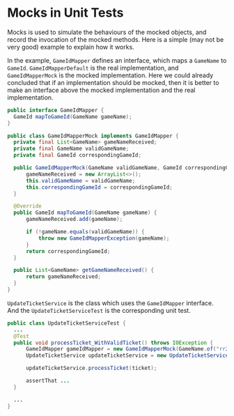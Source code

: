 # Mocks in Unit Tests

Mocks is used to simulate the behaviours of the mocked objects, and record the invocation of the mocked methods. Here is a simple (may not be very good) example to explain how it works.

In the example, `GameIdMapper` defines an interface, which maps a `GameName` to `GameId`. `GameIdMapperDefault` is the real implementation, and `GameIdMapperMock` is the mocked implementation. Here we could already concluded that if an implementation should be mocked, then it is better to make an interface above the mocked implementation and the real implementation.

  ```java
public interface GameIdMapper {
    GameId mapToGameId(GameName gameName);
}

public class GameIdMapperMock implements GameIdMapper {
    private final List<GameName> gameNameReceived;
    private final GameName validGameName;
    private final GameId correspondingGameId;

    public GameIdMapperMock(GameName validGameName, GameId correspondingGameId) {
        gameNameReceived = new ArrayList<>();
        this.validGameName = validGameName;
        this.correspondingGameId = correspondingGameId;
    }

    @Override
    public GameId mapToGameId(GameName gameName) {
        gameNameReceived.add(gameName);

        if (!gameName.equals(validGameName)) {
            throw new GameIdMapperException(gameName);
        }
        return correspondingGameId;
    }

    public List<GameName> getGameNameReceived() {
        return gameNameReceived;
    }
}
  ```

`UpdateTicketService` is the class which uses the `GameIdMapper` interface. And the `UpdateTicketServiceTest` is the corresponding unit test.

  ```java
public class UpdateTicketServiceTest {
    ...
    @Test
    public void processTicket_WithValidTicket() throws IOException {
        GameIdMapper gameIdMapper = new GameIdMapperMock(GameName.of("rr2"), GameId.of("royalrevoltonline"));
        UpdateTicketService updateTicketService = new UpdateTicketService(gameIdMapper);

        updateTicketService.processTicket(ticket);

        assertThat ...
    }

    ...
}
  ```
